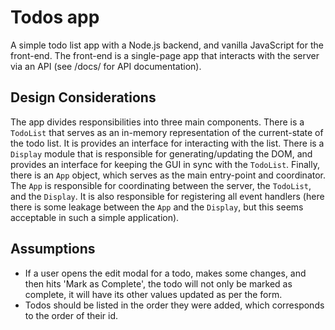 # Todos app

A simple todo list app with a Node.js backend, and vanilla JavaScript for the
front-end. The front-end is a single-page app that interacts with the server
via an API (see /docs/ for API documentation).

## Design Considerations

The app divides responsibilities into three main components. There is a `TodoList`
that serves as an in-memory representation of the current-state of the todo list.
It is provides an interface for interacting with the list. There is a `Display`
module that is responsible for generating/updating the DOM, and provides an
interface for keeping the GUI in sync with the `TodoList`. Finally, there is an
`App` object, which serves as the main entry-point and coordinator. The `App` is
responsible for coordinating between the server, the `TodoList`, and the `Display`.
It is also responsible for registering all event handlers (here there is some
leakage between the `App` and the `Display`, but this seems acceptable in such
a simple application).

## Assumptions

- If a user opens the edit modal for a todo, makes some changes, and then hits 
'Mark as Complete', the todo will not only be marked as complete, it will have its
other values updated as per the form.
- Todos should be listed in the order they were added, which corresponds to the order
of their id.